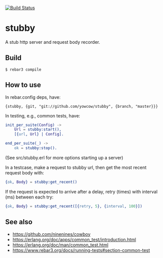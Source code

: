 [![Build Status](https://travis-ci.com/yowcow/stubby.svg?branch=master)](https://travis-ci.com/yowcow/stubby)

stubby
======

A stub http server and request body recorder.


Build
-----

    $ rebar3 compile


How to use
----------

In rebar.config deps, have:

    {stubby, {git, "git://github.com/yowcow/stubby", {branch, "master}}}

In testing, e.g., common tests, have:

```erlang
init_per_suite(Config) ->
    Url = stubby:start(),
    [{url, Url} | Config].

end_per_suite(_) ->
    ok = stubby:stop().
```

(See src/stubby.erl for more options starting up a server)

In a testcase, make a request to stubby url, then get the most recent request body with:

```erlang
{ok, Body} = stubby:get_recent()
```

If the request is expected to arrive after a delay, retry (times) with interval (ms) between each try:

```erlang
{ok, Body} = stubby:get_recent([{retry, 5}, {interval, 100}])
```

See also
--------

* https://github.com/ninenines/cowboy
* https://erlang.org/doc/apps/common_test/introduction.html
* https://erlang.org/doc/man/common_test.html
* https://www.rebar3.org/docs/running-tests#section-common-test
